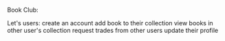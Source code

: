 Book Club:

Let's users:
    create an account
    add book to their collection
    view books in other user's collection
    request trades from other users
    update their profile
